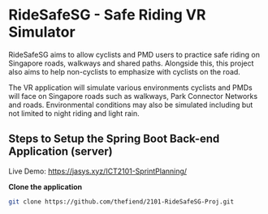 # RideSafeSG - Safe Riding VR Simulator

RideSafeSG aims to allow cyclists and PMD users to
practice safe riding on Singapore roads, walkways and shared paths. Alongside this, this
project also aims to help non-cyclists to emphasize with cyclists on the road.

The VR application will simulate various environments cyclists and PMDs will face on
Singapore roads such as walkways, Park Connector Networks and roads. Environmental
conditions may also be simulated including but not limited to night riding and light rain.

## Steps to Setup the Spring Boot Back-end Application (server)

Live Demo:
https://jasys.xyz/ICT2101-SprintPlanning/



**Clone the application**

   ```bash
   git clone https://github.com/thefiend/2101-RideSafeSG-Proj.git
   ```
